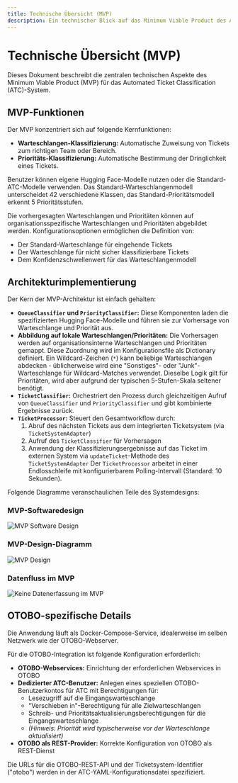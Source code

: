 ```yaml
---
title: Technische Übersicht (MVP)
description: Ein technischer Blick auf das Minimum Viable Product des ATC-Systems.
---
```


# Technische Übersicht (MVP)

Dieses Dokument beschreibt die zentralen technischen Aspekte des Minimum Viable Product (MVP) für das Automated Ticket Classification (ATC)-System.

## MVP-Funktionen

Der MVP konzentriert sich auf folgende Kernfunktionen:

*   **Warteschlangen-Klassifizierung:** Automatische Zuweisung von Tickets zum richtigen Team oder Bereich.
*   **Prioritäts-Klassifizierung:** Automatische Bestimmung der Dringlichkeit eines Tickets.

Benutzer können eigene Hugging Face-Modelle nutzen oder die Standard-ATC-Modelle verwenden. Das Standard-Warteschlangenmodell unterscheidet 42 verschiedene Klassen, das Standard-Prioritätsmodell erkennt 5 Prioritätsstufen.

Die vorhergesagten Warteschlangen und Prioritäten können auf organisationsspezifische Warteschlangen und Prioritäten abgebildet werden. Konfigurationsoptionen ermöglichen die Definition von:
*   Der Standard-Warteschlange für eingehende Tickets
*   Der Warteschlange für nicht sicher klassifizierbare Tickets
*   Dem Konfidenzschwellenwert für das Warteschlangenmodell

## Architekturimplementierung

Der Kern der MVP-Architektur ist einfach gehalten:

*   **`QueueClassifier` und `PriorityClassifier`:** Diese Komponenten laden die spezifizierten Hugging Face-Modelle und führen sie zur Vorhersage von Warteschlange und Priorität aus.
*   **Abbildung auf lokale Warteschlangen/Prioritäten:** Die Vorhersagen werden auf organisationsinterne Warteschlangen und Prioritäten gemappt. Diese Zuordnung wird im Konfigurationsfile als Dictionary definiert. Ein Wildcard-Zeichen (`*`) kann beliebige Warteschlangen abdecken - üblicherweise wird eine "Sonstiges"- oder "Junk"-Warteschlange für Wildcard-Matches verwendet. Dieselbe Logik gilt für Prioritäten, wird aber aufgrund der typischen 5-Stufen-Skala seltener benötigt.
*   **`TicketClassifier`:** Orchestriert den Prozess durch gleichzeitigen Aufruf von `QueueClassifier` und `PriorityClassifier` und gibt kombinierte Ergebnisse zurück.
*   **`TicketProcessor`:** Steuert den Gesamtworkflow durch:
    1.  Abruf des nächsten Tickets aus dem integrierten Ticketsystem (via `TicketSystemAdapter`)
    2.  Aufruf des `TicketClassifier` für Vorhersagen
    3.  Anwendung der Klassifizierungsergebnisse auf das Ticket im externen System via `updateTicket`-Methode des `TicketSystemAdapter`
    Der `TicketProcessor` arbeitet in einer Endlosschleife mit konfigurierbarem Polling-Intervall (Standard: 10 Sekunden).

Folgende Diagramme veranschaulichen Teile des Systemdesigns:

### MVP-Softwaredesign
![MVP Software Design](/images/mvp-software-design.png)

### MVP-Design-Diagramm
![MVP Design](/images/mvp-design.png)

### Datenfluss im MVP
![Keine Datenerfassung im MVP](/images/mv-no-data-collection.png)

## OTOBO-spezifische Details

Die Anwendung läuft als Docker-Compose-Service, idealerweise im selben Netzwerk wie der OTOBO-Webserver.

Für die OTOBO-Integration ist folgende Konfiguration erforderlich:

*   **OTOBO-Webservices:** Einrichtung der erforderlichen Webservices in OTOBO
*   **Dedizierter ATC-Benutzer:** Anlegen eines speziellen OTOBO-Benutzerkontos für ATC mit Berechtigungen für:
    *   Lesezugriff auf die Eingangswarteschlange
    *   "Verschieben in"-Berechtigung für alle Zielwarteschlangen
    *   Schreib- und Prioritätsaktualisierungsberechtigungen für die Eingangswarteschlange
    *   *(Hinweis: Priorität wird typischerweise vor der Warteschlange aktualisiert)*
*   **OTOBO als REST-Provider:** Korrekte Konfiguration von OTOBO als REST-Dienst

Die URLs für die OTOBO-REST-API und der Ticketsystem-Identifier ("otobo") werden in der ATC-YAML-Konfigurationsdatei spezifiziert.